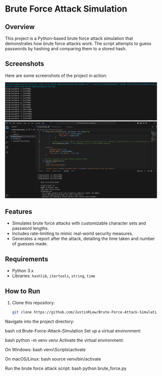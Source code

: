 # Brute Force Attack Simulation

## Overview
This project is a Python-based brute force attack simulation that demonstrates how brute force attacks work. The script attempts to guess passwords by hashing and comparing them to a stored hash.

## Screenshots
Here are some screenshots of the project in action:

![Screenshot showing the brute force attack progress](screenshots/screenshot1_brute_force.png)
![Screenshot showing the final report](screenshots/screenshot2_brute_force.png)

## Features
- Simulates brute force attacks with customizable character sets and password lengths.
- Includes rate-limiting to mimic real-world security measures.
- Generates a report after the attack, detailing the time taken and number of guesses made.

## Requirements
- Python 3.x
- Libraries: `hashlib`, `itertools`, `string`, `time`

## How to Run
1. Clone this repository:
   ```bash
   git clone https://github.com/JustinRLew/Brute-Force-Attack-Simulation.git

Navigate into the project directory:

bash
cd Brute-Force-Attack-Simulation
Set up a virtual environment:

bash
python -m venv venv
Activate the virtual environment:

On Windows:
bash
venv\Scripts\activate

On macOS/Linux:
bash
source venv/bin/activate

Run the brute force attack script:
bash
python brute_force.py
